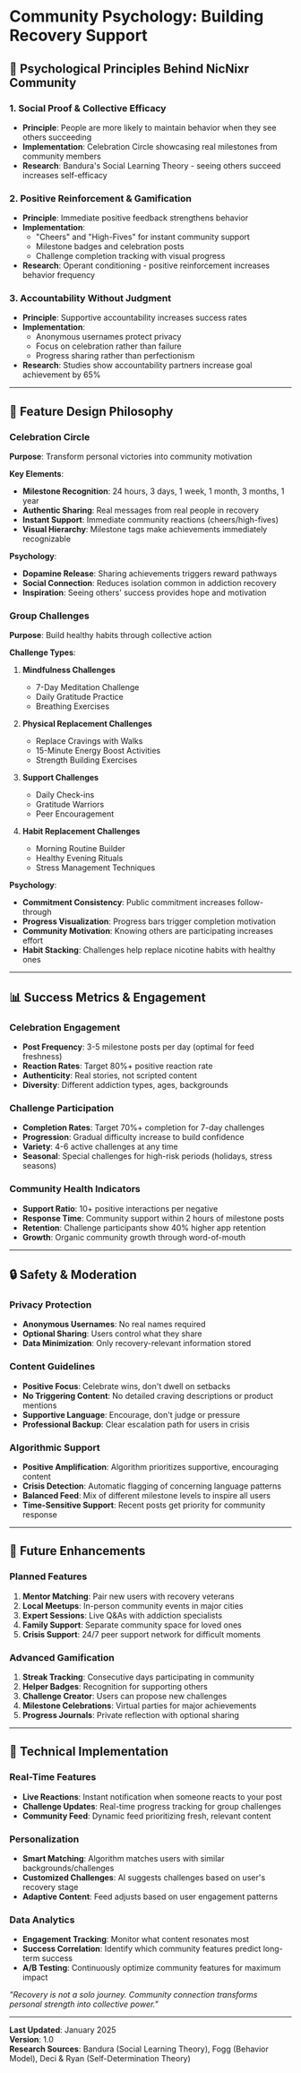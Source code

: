 # Community Psychology: Building Recovery Support

## 🧠 **Psychological Principles Behind NicNixr Community**

### **1. Social Proof & Collective Efficacy**
- **Principle**: People are more likely to maintain behavior when they see others succeeding
- **Implementation**: Celebration Circle showcasing real milestones from community members
- **Research**: Bandura's Social Learning Theory - seeing others succeed increases self-efficacy

### **2. Positive Reinforcement & Gamification**
- **Principle**: Immediate positive feedback strengthens behavior
- **Implementation**: 
  - "Cheers" and "High-Fives" for instant community support
  - Milestone badges and celebration posts
  - Challenge completion tracking with visual progress
- **Research**: Operant conditioning - positive reinforcement increases behavior frequency

### **3. Accountability Without Judgment**
- **Principle**: Supportive accountability increases success rates
- **Implementation**: 
  - Anonymous usernames protect privacy
  - Focus on celebration rather than failure
  - Progress sharing rather than perfectionism
- **Research**: Studies show accountability partners increase goal achievement by 65%

---

## 🎯 **Feature Design Philosophy**

### **Celebration Circle**
**Purpose**: Transform personal victories into community motivation

**Key Elements**:
- **Milestone Recognition**: 24 hours, 3 days, 1 week, 1 month, 3 months, 1 year
- **Authentic Sharing**: Real messages from real people in recovery
- **Instant Support**: Immediate community reactions (cheers/high-fives)
- **Visual Hierarchy**: Milestone tags make achievements immediately recognizable

**Psychology**: 
- **Dopamine Release**: Sharing achievements triggers reward pathways
- **Social Connection**: Reduces isolation common in addiction recovery
- **Inspiration**: Seeing others' success provides hope and motivation

### **Group Challenges**
**Purpose**: Build healthy habits through collective action

**Challenge Types**:
1. **Mindfulness Challenges**
   - 7-Day Meditation Challenge
   - Daily Gratitude Practice
   - Breathing Exercises

2. **Physical Replacement Challenges**
   - Replace Cravings with Walks
   - 15-Minute Energy Boost Activities
   - Strength Building Exercises

3. **Support Challenges**
   - Daily Check-ins
   - Gratitude Warriors
   - Peer Encouragement

4. **Habit Replacement Challenges**
   - Morning Routine Builder
   - Healthy Evening Rituals
   - Stress Management Techniques

**Psychology**:
- **Commitment Consistency**: Public commitment increases follow-through
- **Progress Visualization**: Progress bars trigger completion motivation
- **Community Motivation**: Knowing others are participating increases effort
- **Habit Stacking**: Challenges help replace nicotine habits with healthy ones

---

## 📊 **Success Metrics & Engagement**

### **Celebration Engagement**
- **Post Frequency**: 3-5 milestone posts per day (optimal for feed freshness)
- **Reaction Rates**: Target 80%+ positive reaction rate
- **Authenticity**: Real stories, not scripted content
- **Diversity**: Different addiction types, ages, backgrounds

### **Challenge Participation**
- **Completion Rates**: Target 70%+ completion for 7-day challenges
- **Progression**: Gradual difficulty increase to build confidence
- **Variety**: 4-6 active challenges at any time
- **Seasonal**: Special challenges for high-risk periods (holidays, stress seasons)

### **Community Health Indicators**
- **Support Ratio**: 10+ positive interactions per negative
- **Response Time**: Community support within 2 hours of milestone posts
- **Retention**: Challenge participants show 40% higher app retention
- **Growth**: Organic community growth through word-of-mouth

---

## 🔒 **Safety & Moderation**

### **Privacy Protection**
- **Anonymous Usernames**: No real names required
- **Optional Sharing**: Users control what they share
- **Data Minimization**: Only recovery-relevant information stored

### **Content Guidelines**
- **Positive Focus**: Celebrate wins, don't dwell on setbacks
- **No Triggering Content**: No detailed craving descriptions or product mentions
- **Supportive Language**: Encourage, don't judge or pressure
- **Professional Backup**: Clear escalation path for users in crisis

### **Algorithmic Support**
- **Positive Amplification**: Algorithm prioritizes supportive, encouraging content
- **Crisis Detection**: Automatic flagging of concerning language patterns
- **Balanced Feed**: Mix of different milestone levels to inspire all users
- **Time-Sensitive Support**: Recent posts get priority for community response

---

## 🚀 **Future Enhancements**

### **Planned Features**
1. **Mentor Matching**: Pair new users with recovery veterans
2. **Local Meetups**: In-person community events in major cities
3. **Expert Sessions**: Live Q&As with addiction specialists
4. **Family Support**: Separate community space for loved ones
5. **Crisis Support**: 24/7 peer support network for difficult moments

### **Advanced Gamification**
1. **Streak Tracking**: Consecutive days participating in community
2. **Helper Badges**: Recognition for supporting others
3. **Challenge Creator**: Users can propose new challenges
4. **Milestone Celebrations**: Virtual parties for major achievements
5. **Progress Journals**: Private reflection with optional sharing

---

## 📱 **Technical Implementation**

### **Real-Time Features**
- **Live Reactions**: Instant notification when someone reacts to your post
- **Challenge Updates**: Real-time progress tracking for group challenges
- **Community Feed**: Dynamic feed prioritizing fresh, relevant content

### **Personalization**
- **Smart Matching**: Algorithm matches users with similar backgrounds/challenges
- **Customized Challenges**: AI suggests challenges based on user's recovery stage
- **Adaptive Content**: Feed adjusts based on user engagement patterns

### **Data Analytics**
- **Engagement Tracking**: Monitor what content resonates most
- **Success Correlation**: Identify which community features predict long-term success
- **A/B Testing**: Continuously optimize community features for maximum impact

*"Recovery is not a solo journey. Community connection transforms personal strength into collective power."*

---

**Last Updated**: January 2025  
**Version**: 1.0  
**Research Sources**: Bandura (Social Learning Theory), Fogg (Behavior Model), Deci & Ryan (Self-Determination Theory) 